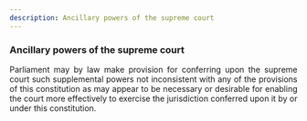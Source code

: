 ```yaml
---
description: Ancillary powers of the supreme court
---
```


### Ancillary powers of the supreme court
<div style="text-align: justify">

Parliament may by law make provision for conferring upon the supreme court such supplemental powers not inconsistent with any of the provisions of this constitution as may appear to be necessary or desirable for enabling the court more effectively to exercise the jurisdiction conferred upon it by or under this constitution.

</div>
